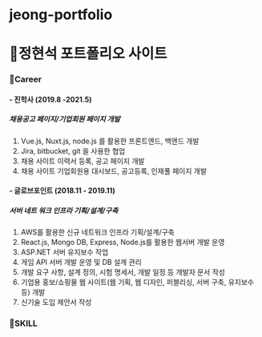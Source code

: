 # jeong-portfolio
# 🍕정현석 포트폴리오 사이트
### 🍔Career
#### - 진학사 (2019.8 -2021.5)
##### 채용공고 페이지/기업회원 페이지 개발
1. Vue.js, Nuxt.js, node.js 를 활용한 프론트엔드, 백엔드 개발
2. Jira, bitbucket, git 을 사용한 협업
3. 채용 사이트 이력서 등록, 공고 페이지 개발
4. 채용 사이트 기업회원용  대시보드, 공고등록, 인재풀 페이지 개발

#### - 글로브포인트 (2018.11 - 2019.11)
##### 서버 네트 워크 인프라 기획/설계/구축
1. AWS를 활용한 신규 네트워크 인프라 기획/설계/구축
2. React.js, Mongo DB, Express, Node.js를 활용한 웹서버 개발 운영
3. ASP.NET 서버 유지보수 작업
4. 게임 API 서버 개발 운영 및 DB 설계 관리
5. 개발 요구 사항, 설계 정의, 시험 명세서, 개발 일정 등 개발자 문서 작성
6. 기업용 홍보/쇼핑물 웹 사이트(웹 기획, 웹 디자인, 퍼블리싱, 서버 구축, 유지보수 등) 개발
7. 신기술 도입 제안서 작성

### 🍟SKILL
